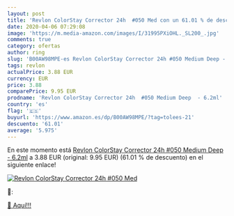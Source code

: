 ```yaml
---
layout: post
title: 'Revlon ColorStay Corrector 24h  #050 Med con un 61.01 % de descuento'
date: 2020-04-06 07:29:08
image: 'https://m.media-amazon.com/images/I/31995PXiOHL._SL200_.jpg'
comments: true
category: ofertas
author: ring
slug: 'B00AW98MPE-es Revlon ColorStay Corrector 24h #050 Medium Deep - 6.2ml'
tags: revlon
actualPrice: 3.88 EUR
currency: EUR
price: 3.88
comparePrice: 9.95 EUR
prodname: 'Revlon ColorStay Corrector 24h  #050 Medium Deep  - 6.2ml'
country: 'es'
flag: '🇪🇸'
buyurl: 'https://www.amazon.es/dp/B00AW98MPE/?tag=tolees-21'
descuento: '61.01'
average: '5.975'
---
```


En este momento está [Revlon ColorStay Corrector 24h  #050 Medium Deep  - 6.2ml](https://www.amazon.es/dp/B00AW98MPE/?tag=tolees-21) a 3.88 EUR (original: 9.95 EUR) (61.01 %  de descuento) en el siguiente enlace!

[![Revlon ColorStay Corrector 24h  #050 Med](https://m.media-amazon.com/images/I/31995PXiOHL._SL200_.jpg)](https://www.amazon.es/dp/B00AW98MPE/?tag=tolees-21)

🔎:


[🛒 Aquí!!!](https://www.amazon.es/dp/B00AW98MPE/?tag=tolees-21)
